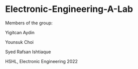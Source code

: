 # Electronic-Engineering-A-Lab

Members of the group:

Yigitcan Aydin

Younsuk Choi

Syed Rafsan Ishtiaque




HSHL, Electronic Engineering 2022

